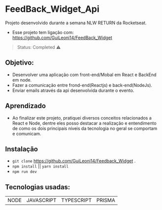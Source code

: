 # FeedBack_Widget_Api
Projeto desenvolvido durante a semana NLW RETURN da Rocketseat.
- Esse projeto tem ligação com: https://github.com/GuiLeoni14/FeedBack_Widget
> Status: Completed ⚠️

## Objetivo:
+ Desenvolver uma aplicação com front-end/Mobal em React e BackEnd em node.
+ Fazer a comunicação entre frond-end(Reactjs) e back-end(NodeJs).
+ Enviar emails através da api desenvolvida durante o evento.

## Aprendizado
+ Ao finalizar este projeto, pratiquei diversos conceitos relacionados a React e Node, dentre eles posso destacar a realização e entendimento de como os dois principais
níveis da tecnologia no geral se comportam e comunicam.

## Instalação
- `git clone` https://github.com/GuiLeoni14/Feedback_Widget .
- `npm install` || `yarn install`
- `npm run dev`

## Tecnologias usadas:

<table>
  <tr>
    <td>NODE</td>
    <td>JAVASCRIPT</td>
    <td>TYPESCRIPT</td>
    <td>PRISMA</td>
  </tr>
</table>




